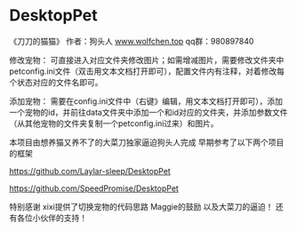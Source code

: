 # DesktopPet
《刀刀的猫猫》
作者：狗头人 www.wolfchen.top
qq群：980897840

修改宠物：
可直接进入对应文件夹修改图片；如需增减图片，需要修改文件夹中petconfig.ini文件（双击用文本文档打开即可），配置文件内有注释，对着修改每个状态对应的文件名即可。


添加宠物：
需要在config.ini文件中（右键》编辑，用文本文档打开即可），添加一个宠物的id，并前往data文件夹中添加一个和id对应的文件夹，并添加参数文件（从其他宠物的文件夹复制一个petconfig.ini过来）和图片。


本项目由想养猫又养不了的大菜刀独家逼迫狗头人完成
早期参考了以下两个项目的框架

https://github.com/Laylar-sleep/DesktopPet

https://github.com/SpeedPromise/DesktopPet

特别感谢
xixi提供了切换宠物的代码思路
Maggie的鼓励
以及大菜刀的逼迫！
还有各位小伙伴的支持！
